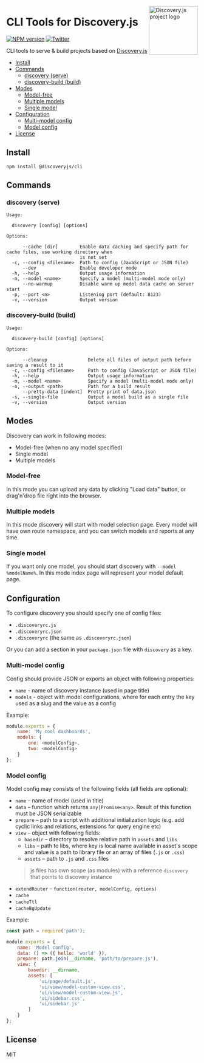 <img align="right" width="128" height="128"
     alt="Discovery.js project logo"
     src="https://user-images.githubusercontent.com/270491/48985803-1563ae80-f11d-11e8-92c0-e07fbf0bcd94.png"/>

# CLI Tools for Discovery.js

[![NPM version](https://img.shields.io/npm/v/@discoveryjs/cli.svg)](https://www.npmjs.com/package/@discoveryjs/cli)
[![Twitter](https://img.shields.io/badge/Twitter-@js_discovery-blue.svg)](https://twitter.com/js_discovery)

CLI tools to serve & build projects based on [Discovery.js](https://github.com/discoveryjs/discovery)

<!-- TOC depthFrom:2 -->

- [Install](#install)
- [Commands](#commands)
    - [discovery (serve)](#discovery-serve)
    - [discovery-build (build)](#discovery-build-build)
- [Modes](#modes)
    - [Model-free](#model-free)
    - [Multiple models](#multiple-models)
    - [Single model](#single-model)
- [Configuration](#configuration)
    - [Multi-model config](#multi-model-config)
    - [Model config](#model-config)
- [License](#license)

<!-- /TOC -->

## Install

```
npm install @discoveryjs/cli
```

## Commands

### discovery (serve)

```
Usage:

  discovery [config] [options]

Options:

      --cache [dir]        Enable data caching and specify path for cache files, use working directory when
                           is not set
  -c, --config <filename>  Path to config (JavaScript or JSON file)
      --dev                Enable developer mode
  -h, --help               Output usage information
  -m, --model <name>       Specify a model (multi-model mode only)
      --no-warmup          Disable warm up model data cache on server start
  -p, --port <n>           Listening port (default: 8123)
  -v, --version            Output version
```

### discovery-build (build)

```
Usage:

  discovery-build [config] [options]

Options:

      --cleanup               Delete all files of output path before saving a result to it
  -c, --config <filename>     Path to config (JavaScript or JSON file)
  -h, --help                  Output usage information
  -m, --model <name>          Specify a model (multi-model mode only)
  -o, --output <path>         Path for a build result
      --pretty-data [indent]  Pretty print of data.json
  -s, --single-file           Output a model build as a single file
  -v, --version               Output version
```

## Modes

Discovery can work in following modes:

* Model-free (when no any model specified)
* Single model
* Multiple models

### Model-free

In this mode you can upload any data by clicking "Load data" button, or drag'n'drop file right into the browser.

### Multiple models

In this mode discovery will start with model selection page. Every model will have own route namespace, and you can switch models and reports at any time.

### Single model

If you want only one model, you should start discovery with `--model %modelName%`. In this mode index page will represent your model default page.

## Configuration

To configure discovery you should specify one of config files:

* `.discoveryrc.js`
* `.discoveryrc.json`
* `.discoveryrc` (the same as `.discoveryrc.json`)

Or you can add a section in your `package.json` file with `discovery` as a key.

### Multi-model config

Config should provide JSON or exports an object with following properties:

* `name` - name of discovery instance (used in page title)
* `models` - object with model configurations, where for each entry the key used as a slug and the value as a config

Example:

```js
module.exports = {
    name: 'My cool dashboards',
    models: {
        one: <modelConfig>,
        two: <modelConfig>
    }
};
```

### Model config

Model config may consists of the following fields (all fields are optional):

* `name` – name of model (used in title)
* `data` – function which returns `any|Promise<any>`. Result of this function must be JSON serializable
* `prepare` – path to a script with additional initialization logic (e.g. add cyclic links and relations, extensions for query engine etc)
* `view` – object with following fields:
    * `basedir` – directory to resolve relative path in `assets` and `libs`
    * `libs` – path to libs, where key is local name available in asset's scope and value is a path to library file or an array of files (`.js` or `.css`)
    * `assets` – path to `.js` and `.css` files
    > js files has own scope (as modules) with a reference `discovery` that points to discovery instance
* `extendRouter` – `function(router, modelConfig, options)`
* `cache`
* `cacheTtl`
* `cacheBgUpdate`

Example:

```js
const path = require('path');

module.exports = {
    name: 'Model config',
    data: () => ({ hello: 'world' }),
    prepare: path.join(__dirname, 'path/to/prepare.js'),
    view: {
        basedir: __dirname,
        assets: [
            'ui/page/default.js',
            'ui/view/model-custom-view.css',
            'ui/view/model-custom-view.js',
            'ui/sidebar.css',
            'ui/sidebar.js'
        ]
    }
};
```

## License

MIT
